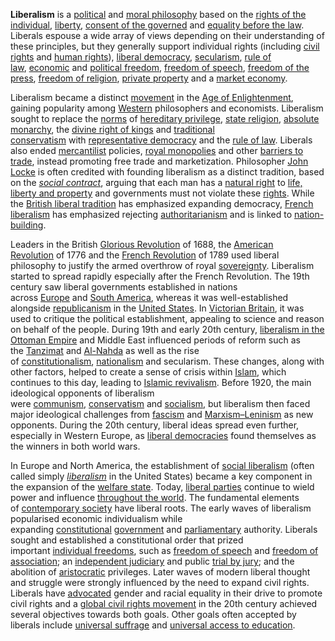 **Liberalism** is a [political](https://www.detailedpedia.com/wiki-Political_philosophy "Political philosophy") and [moral philosophy](https://www.detailedpedia.com/wiki-Moral_philosophy "Moral philosophy") based on the [rights of the individual](https://www.detailedpedia.com/wiki-Individual_rights "Individual rights"), [liberty](https://www.detailedpedia.com/wiki-Liberty "Liberty"), [consent of the governed](https://www.detailedpedia.com/wiki-Consent_of_the_governed "Consent of the governed") and [equality before the law](https://www.detailedpedia.com/wiki-Equality_before_the_law "Equality before the law"). Liberals espouse a wide array of views depending on their understanding of these principles, but they generally support individual rights (including [civil rights](https://www.detailedpedia.com/wiki-Civil_rights "Civil rights") and [human rights](https://www.detailedpedia.com/wiki-Human_rights "Human rights")), [liberal democracy](https://www.detailedpedia.com/wiki-Liberal_democracy "Liberal democracy"), [secularism](https://www.detailedpedia.com/wiki-Secularism "Secularism"), [rule of law](https://www.detailedpedia.com/wiki-Rule_of_law "Rule of law"), [economic](https://www.detailedpedia.com/wiki-Economic_freedom "Economic freedom") and [political freedom](https://www.detailedpedia.com/wiki-Political_freedom "Political freedom"), [freedom of speech](https://www.detailedpedia.com/wiki-Freedom_of_speech "Freedom of speech"), [freedom of the press](https://www.detailedpedia.com/wiki-Freedom_of_the_press "Freedom of the press"), [freedom of religion](https://www.detailedpedia.com/wiki-Freedom_of_religion "Freedom of religion"), [private property](https://www.detailedpedia.com/wiki-Private_property "Private property") and a [market economy](https://www.detailedpedia.com/wiki-Market_economy "Market economy").

Liberalism became a distinct [movement](https://www.detailedpedia.com/wiki-Political_movement "Political movement") in the [Age of Enlightenment](https://www.detailedpedia.com/wiki-Age_of_Enlightenment "Age of Enlightenment"), gaining popularity among [Western](https://www.detailedpedia.com/wiki-Western_world "Western world") philosophers and economists. Liberalism sought to replace the [norms](https://www.detailedpedia.com/wiki-Norm_(social) "Norm (social)") of [hereditary privilege](https://www.detailedpedia.com/wiki-Nobility "Nobility"), [state religion](https://www.detailedpedia.com/wiki-State_religion "State religion"), [absolute monarchy](https://www.detailedpedia.com/wiki-Absolute_monarchy "Absolute monarchy"), the [divine right of kings](https://www.detailedpedia.com/wiki-Divine_right_of_kings "Divine right of kings") and [traditional conservatism](https://www.detailedpedia.com/wiki-Traditionalist_conservatism "Traditionalist conservatism") with [representative democracy](https://www.detailedpedia.com/wiki-Representative_democracy "Representative democracy") and the [rule of law](https://www.detailedpedia.com/wiki-Rule_of_law "Rule of law"). Liberals also ended [mercantilist](https://www.detailedpedia.com/wiki-Mercantilism "Mercantilism") policies, [royal monopolies](https://www.detailedpedia.com/wiki-Legal_monopoly "Legal monopoly") and other [barriers to trade](https://www.detailedpedia.com/wiki-Trade_barrier "Trade barrier"), instead promoting free trade and marketization. Philosopher [John Locke](https://www.detailedpedia.com/wiki-John_Locke "John Locke") is often credited with founding liberalism as a distinct tradition, based on the _[social contract](https://www.detailedpedia.com/wiki-Social_contract "Social contract")_, arguing that each man has a [natural right](https://www.detailedpedia.com/wiki-Natural_and_legal_rights "Natural and legal rights") to [life, liberty and property](https://www.detailedpedia.com/wiki-Life,_liberty_and_property "Life, liberty and property") and governments must not violate these [rights](https://www.detailedpedia.com/wiki-Rights "Rights"). While the [British liberal tradition](https://www.detailedpedia.com/wiki-Gladstonian_liberalism "Gladstonian liberalism") has emphasized expanding democracy, [French liberalism](https://www.detailedpedia.com/wiki-Liberalism_and_radicalism_in_France "Liberalism and radicalism in France") has emphasized rejecting [authoritarianism](https://www.detailedpedia.com/wiki-Authoritarianism "Authoritarianism") and is linked to [nation-building](https://www.detailedpedia.com/wiki-Nationalism "Nationalism").

Leaders in the British [Glorious Revolution](https://www.detailedpedia.com/wiki-Glorious_Revolution "Glorious Revolution") of 1688, the [American Revolution](https://www.detailedpedia.com/wiki-American_Revolution "American Revolution") of 1776 and the [French Revolution](https://www.detailedpedia.com/wiki-French_Revolution "French Revolution") of 1789 used liberal philosophy to justify the armed overthrow of royal [sovereignty](https://www.detailedpedia.com/wiki-Sovereignty "Sovereignty"). Liberalism started to spread rapidly especially after the French Revolution. The 19th century saw liberal governments established in nations across [Europe](https://www.detailedpedia.com/wiki-Liberalism_in_Europe "Liberalism in Europe") and [South America](https://www.detailedpedia.com/wiki-Liberalism_and_conservatism_in_Latin_America "Liberalism and conservatism in Latin America"), whereas it was well-established alongside [republicanism](https://www.detailedpedia.com/wiki-Republicanism_in_the_United_States "Republicanism in the United States") in the [United States](https://www.detailedpedia.com/wiki-Liberalism_in_the_United_States "Liberalism in the United States"). In [Victorian Britain](https://www.detailedpedia.com/wiki-Victorian_Britain "Victorian Britain"), it was used to critique the political establishment, appealing to science and reason on behalf of the people. During 19th and early 20th century, [liberalism in the Ottoman Empire](https://www.detailedpedia.com/wiki-Liberalism_in_Turkey "Liberalism in Turkey") and Middle East influenced periods of reform such as the [Tanzimat](https://www.detailedpedia.com/wiki-Tanzimat "Tanzimat") and [Al-Nahda](https://www.detailedpedia.com/wiki-Al-Nahda "Al-Nahda") as well as the rise of [constitutionalism](https://www.detailedpedia.com/wiki-Constitutionalism "Constitutionalism"), [nationalism](https://www.detailedpedia.com/wiki-Nationalism "Nationalism") and secularism. These changes, along with other factors, helped to create a sense of crisis within [Islam](https://www.detailedpedia.com/wiki-Islam "Islam"), which continues to this day, leading to [Islamic revivalism](https://www.detailedpedia.com/wiki-Islamic_revivalism "Islamic revivalism"). Before 1920, the main ideological opponents of liberalism were [communism](https://www.detailedpedia.com/wiki-Communism "Communism"), [conservatism](https://www.detailedpedia.com/wiki-Conservatism "Conservatism") and [socialism](https://www.detailedpedia.com/wiki-Socialism "Socialism"), but liberalism then faced major ideological challenges from [fascism](https://www.detailedpedia.com/wiki-Fascism "Fascism") and [Marxism–Leninism](https://www.detailedpedia.com/wiki-Marxism%E2%80%93Leninism "Marxism–Leninism") as new opponents. During the 20th century, liberal ideas spread even further, especially in Western Europe, as [liberal democracies](https://www.detailedpedia.com/wiki-Liberal_democracy "Liberal democracy") found themselves as the winners in both world wars.

In Europe and North America, the establishment of [social liberalism](https://www.detailedpedia.com/wiki-Social_liberalism "Social liberalism") (often called simply [_liberalism_](https://www.detailedpedia.com/wiki-Modern_liberalism_in_the_United_States "Modern liberalism in the United States") in the United States) became a key component in the expansion of the [welfare state](https://www.detailedpedia.com/wiki-Welfare_state "Welfare state"). Today, [liberal parties](https://www.detailedpedia.com/wiki-Liberal_Party "Liberal Party") continue to wield power and influence [throughout the world](https://www.detailedpedia.com/wiki-Liberalism_by_country "Liberalism by country"). The fundamental elements of [contemporary society](https://www.detailedpedia.com/wiki-Modernity "Modernity") have liberal roots. The early waves of liberalism popularised economic individualism while expanding [constitutional](https://www.detailedpedia.com/wiki-Constitution "Constitution") [government](https://www.detailedpedia.com/wiki-Government "Government") and [parliamentary](https://www.detailedpedia.com/wiki-Parliament "Parliament") authority. Liberals sought and established a constitutional order that prized important [individual freedoms](https://www.detailedpedia.com/wiki-Civil_liberties "Civil liberties"), such as [freedom of speech](https://www.detailedpedia.com/wiki-Freedom_of_speech "Freedom of speech") and [freedom of association](https://www.detailedpedia.com/wiki-Freedom_of_association "Freedom of association"); an [independent judiciary](https://www.detailedpedia.com/wiki-Independence_of_the_judiciary "Independence of the judiciary") and public [trial by jury](https://www.detailedpedia.com/wiki-Jury_trial "Jury trial"); and the abolition of [aristocratic](https://www.detailedpedia.com/wiki-Aristocracy_(class) "Aristocracy (class)") privileges. Later waves of modern liberal thought and struggle were strongly influenced by the need to expand civil rights. Liberals have [advocated](https://www.detailedpedia.com/wiki-Advocacy "Advocacy") gender and racial equality in their drive to promote civil rights and a [global civil rights movement](https://www.detailedpedia.com/wiki-Civil_rights_movements "Civil rights movements") in the 20th century achieved several objectives towards both goals. Other goals often accepted by liberals include [universal suffrage](https://www.detailedpedia.com/wiki-Universal_suffrage "Universal suffrage") and [universal access to education](https://www.detailedpedia.com/wiki-Universal_access_to_education "Universal access to education").